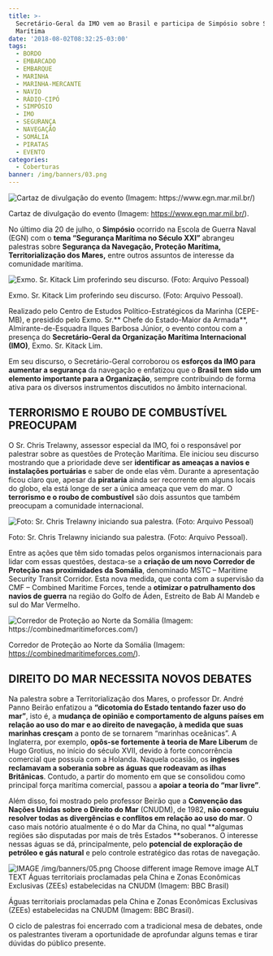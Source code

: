```yaml
---
title: >-
  Secretário-Geral da IMO vem ao Brasil e participa de Simpósio sobre Segurança
  Marítima
date: '2018-08-02T08:32:25-03:00'
tags:
  - BORDO
  - EMBARCADO
  - EMBARQUE
  - MARINHA
  - MARINHA-MERCANTE
  - NAVIO
  - RÁDIO-CIPÓ
  - SIMPÓSIO
  - IMO
  - SEGURANÇA
  - NAVEGAÇÃO
  - SOMÁLIA
  - PIRATAS
  - EVENTO
categories:
  - Coberturas
banner: /img/banners/03.png
---
```

![Cartaz de divulgação do evento (Imagem: https://www.egn.mar.mil.br/)](/img/banners/01.png)

 Cartaz de divulgação do evento (Imagem: https://www.egn.mar.mil.br/).

No último dia 20 de julho, o **Simpósio** ocorrido na Escola de Guerra Naval (EGN) com o **tema “Segurança Marítima no Século XXI”** abrangeu palestras sobre **Segurança da Navegação, Proteção Marítima, Territorialização dos Mares,** entre outros assuntos de interesse da comunidade marítima.

![Exmo. Sr. Kitack Lim proferindo seu discurso. (Foto: Arquivo Pessoal)](/img/banners/02.png)

Exmo. Sr. Kitack Lim proferindo seu discurso. (Foto: Arquivo Pessoal).

Realizado pelo Centro de Estudos Político-Estratégicos da Marinha (CEPE-MB), e presidido pelo Exmo. Sr.** Chefe do Estado-Maior da Armada**, Almirante-de-Esquadra Ilques Barbosa Júnior, o evento contou com a presença do **Secretário-Geral da Organização Marítima Internacional (IMO)**, Exmo. Sr. Kitack Lim.

Em seu discurso, o Secretário-Geral corroborou os **esforços da IMO para aumentar a segurança** da navegação e enfatizou que o **Brasil tem sido um elemento importante para a Organização**, sempre contribuindo de forma ativa para os diversos instrumentos discutidos no âmbito internacional.

## TERRORISMO E ROUBO DE COMBUSTÍVEL PREOCUPAM

O Sr. Chris Trelawny, assessor especial da IMO, foi o responsável por palestrar sobre as questões de Proteção Marítima. Ele iniciou seu discurso mostrando que a prioridade deve ser **identificar as ameaças a navios e instalações portuárias** e saber de onde elas vêm. Durante a apresentação ficou claro que, apesar da **pirataria** ainda ser recorrente em alguns locais do globo, ela está longe de ser a única ameaça que vem do mar. O **terrorismo e o roubo de combustível** são dois assuntos que também preocupam a comunidade internacional.

![Foto: Sr. Chris Trelawny iniciando sua palestra. (Foto: Arquivo Pessoal)](/img/banners/03.png)

Foto: Sr. Chris Trelawny iniciando sua palestra. (Foto: Arquivo Pessoal).

Entre as ações que têm sido tomadas pelos organismos internacionais para lidar com essas questões, destaca-se a **criação de um novo Corredor de Proteção nas proximidades da Somália**, denominado MSTC – Maritime Security Transit Corridor. Esta nova medida, que conta com a supervisão da CMF – Combined Maritime Forces, tende a **otimizar o patrulhamento dos navios de guerra** na região do Golfo de Áden, Estreito de Bab Al Mandeb e sul do Mar Vermelho.

![Corredor de Proteção ao Norte da Somália (Imagem: https://combinedmaritimeforces.com/)](/img/banners/004.png)

Corredor de Proteção ao Norte da Somália (Imagem: https://combinedmaritimeforces.com/).

## DIREITO DO MAR NECESSITA NOVOS DEBATES

Na palestra sobre a Territorialização dos Mares, o professor Dr. André Panno Beirão enfatizou a **“dicotomia do Estado tentando fazer uso do mar”**, isto é, a **mudança de opinião e comportamento de alguns países em relação ao uso do mar e ao direito de navegação, à medida que suas marinhas cresçam** a ponto de se tornarem “marinhas oceânicas”. A Inglaterra, por exemplo, **opôs-se fortemente à teoria de Mare Liberum** de Hugo Grotius, no início do século XVII, devido à forte concorrência comercial que possuía com a Holanda. Naquela ocasião, os **ingleses reclamavam a soberania sobre as águas que rodeavam as ilhas Britânicas**. Contudo, a partir do momento em que se consolidou como principal força marítima comercial, passou a **apoiar a teoria do “mar livre”**.

Além disso, foi mostrado pelo professor Beirão que a **Convenção das Nações Unidas sobre o Direito do Mar** (CNUDM), de 1982, **não conseguiu resolver todas as divergências e conflitos em relação ao uso do mar**. O caso mais notório atualmente é o do Mar da China, no qual **algumas regiões são disputadas por mais de três Estados **soberanos. O interesse nessas águas se dá, principalmente, pelo **potencial de exploração de petróleo e gás natural** e pelo controle estratégico das rotas de navegação.

![IMAGE  /img/banners/05.png Choose different image Remove image ALT TEXT Águas territoriais proclamadas pela China e Zonas Econômicas Exclusivas (ZEEs) estabelecidas na CNUDM (Imagem: BBC Brasil)](/img/banners/05.png)

Águas territoriais proclamadas pela China e Zonas Econômicas Exclusivas (ZEEs) estabelecidas na CNUDM (Imagem: BBC Brasil).

O ciclo de palestras foi encerrado com a tradicional mesa de debates, onde os palestrantes tiveram a oportunidade de aprofundar alguns temas e tirar dúvidas do público presente.
